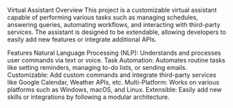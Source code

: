 Virtual Assistant
Overview
This project is a customizable virtual assistant capable of performing various tasks such as managing schedules, answering queries, automating workflows, and interacting with third-party services. The assistant is designed to be extendable, allowing developers to easily add new features or integrate additional APIs.

Features
Natural Language Processing (NLP): Understands and processes user commands via text or voice.
Task Automation: Automates routine tasks like setting reminders, managing to-do lists, or sending emails.
Customizable: Add custom commands and integrate third-party services like Google Calendar, Weather APIs, etc.
Multi-Platform: Works on various platforms such as Windows, macOS, and Linux.
Extensible: Easily add new skills or integrations by following a modular architecture.
